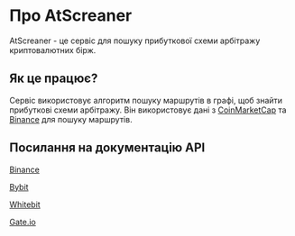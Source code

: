 # Про AtScreaner

AtScreaner - це сервіс для пошуку прибуткової схеми арбітражу криптовалютних бірж.

## Як це працює?

Сервіс використовує алгоритм пошуку маршрутів в графі, щоб знайти прибуткові схеми арбітражу. Він використовує дані з [CoinMarketCap](coinmarketcap.com) та [Binance](binance.com) для пошуку маршрутів.

## Посилання на документацію API

[Binance](https://binance-docs.github.io/apidocs/spot/en/#change-log)

[Bybit](https://bybit-exchange.github.io/docs/spot/v3/#t-introduction)

[Whitebit](https://whitebit-exchange.github.io/api-docs/docs/Public/http-v4)

[Gate.io](https://www.gate.io/docs/developers/apiv4/en/#spot)






